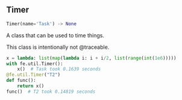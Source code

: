## Timer
```python
Timer(name='Task') -> None
```
A class that can be used to time things.

This class is intentionally not @traceable.

```python
x = lambda: list(map(lambda i: i + i/2, list(range(int(1e6)))))
with fe.util.Timer():
    x()  # Task took 0.1639 seconds
@fe.util.Timer("T2")
def func():
    return x()
func()  # T2 took 0.14819 seconds
```
